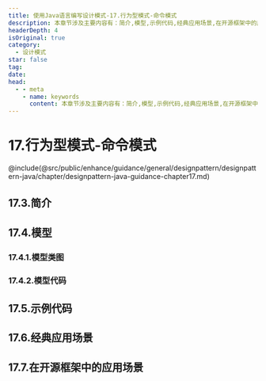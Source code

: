 ```yaml
---
title: 使用Java语言编写设计模式-17.行为型模式-命令模式
description: 本章节涉及主要内容有：简介,模型,示例代码,经典应用场景,在开源框架中的应用场景,具体每个小节中包含的内容可使通过下面的章节内容大纲进行查看,所有代码均经过严格测试，可直接复制运行即可。
headerDepth: 4
isOriginal: true
category:
  - 设计模式
star: false
tag:
date: 
head:
  - - meta
    - name: keywords
      content: 本章节涉及主要内容有：简介,模型,示例代码,经典应用场景,在开源框架中的应用场景,具体每个小节中包含的内容可使通过下面的章节内容大纲进行查看,所有代码均经过严格测试，可直接复制运行即可。
---
```


# 17.行为型模式-命令模式
@include(@src/public/enhance/guidance/general/designpattern/designpattern-java/chapter/designpattern-java-guidance-chapter17.md)
## 17.3.简介
## 17.4.模型
### 17.4.1.模型类图
### 17.4.2.模型代码
## 17.5.示例代码
## 17.6.经典应用场景
## 17.7.在开源框架中的应用场景

<ScrollIntoPageView/>
<HideSideBar/>

